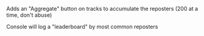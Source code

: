 Adds an "Aggregate" button on tracks to accumulate the reposters (200 at a time, don't abuse)

Console will log a "leaderboard" by most common reposters
